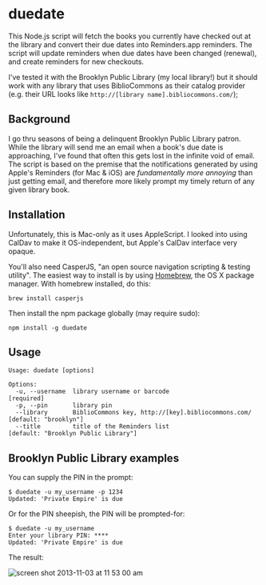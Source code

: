# duedate

This Node.js script will fetch the books you currently have checked out at the library and convert their due dates into Reminders.app reminders.  The script will update reminders when due dates have been changed (renewal), and create reminders for new checkouts.

I've tested it with the Brooklyn Public Library (my local library!) but it should work with any library that uses BiblioCommons as their catalog provider (e.g. their URL looks like `http://[library name].bibliocommons.com/`);

## Background

I go thru seasons of being a delinquent Brooklyn Public Library patron.  While the library will send me an email when a book's due date is approaching, I've found that often this gets lost in the infinite void of email.  The script is based on the premise that the notifications generated by using Apple's Reminders (for Mac & iOS) are *fundamentally more annoying* than just getting email, and therefore more likely prompt my timely return of any given library book.

## Installation

Unfortunately, this is Mac-only as it uses AppleScript.  I looked into using CalDav to make it OS-independent, but Apple's CalDav interface very opaque.

You'll also need CasperJS, "an open source navigation scripting & testing utility".  The easiest way to install is by using [Homebrew](http://brew.sh/), the OS X package manager.  With homebrew installed, do this:

```
brew install casperjs
```

Then install the npm package globally (may require sudo):

```
npm install -g duedate
```

## Usage

```
Usage: duedate [options]

Options:
  -u, --username  library username or barcode                         [required]
  -p, --pin       library pin
  --library       BiblioCommons key, http://[key].bibliocommons.com/  [default: "brooklyn"]
  --title         title of the Reminders list                         [default: "Brooklyn Public Library"]
```

##  Brooklyn Public Library examples


You can supply the PIN in the prompt:

```
$ duedate -u my_username -p 1234
Updated: 'Private Empire' is due
```

Or for the PIN sheepish, the PIN will be prompted-for:

```
$ duedate -u my_username
Enter your library PIN: ****
Updated: 'Private Empire' is due
```

The result:

![screen shot 2013-11-03 at 11 53 00 am](https://f.cloud.github.com/assets/707098/1461358/6bc2b3ec-44a8-11e3-99cd-227b72d5f44b.png)
